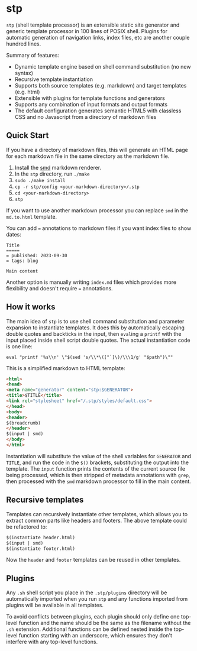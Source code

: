 stp
===

`stp` (shell template processor) is an extensible static site generator and generic template processor in 100 lines of POSIX shell. Plugins for automatic generation of navigation links, index files, etc are another couple hundred lines.

Summary of features:
* Dynamic template engine based on shell command substitution (no new syntax)
* Recursive template instantiation
* Supports both source templates (e.g. markdown) and target templates (e.g. html)
* Extensible with plugins for template functions and generators
* Supports any combination of input formats and output formats
* The default configuration generates semantic HTML5 with classless CSS and no Javascript from a directory of markdown files


Quick Start
-----------
If you have a directory of markdown files, this will generate an HTML page for each markdown file in the same directory as the markdown file.

1. Install the [smd](https://github.com/clark800/smd) markdown renderer.
2. In the `stp` directory, run `./make`
3. `sudo ./make install`
4. `cp -r stp/config <your-markdown-directory>/.stp`
5. `cd <your-markdown-directory>`
6. `stp`

If you want to use another markdown processor you can replace `smd` in the `md.to.html` template.

You can add `=` annotations to markdown files if you want index files to show dates:

```
Title
=====
= published: 2023-09-30
= tags: blog

Main content
```

Another option is manually writing `index.md` files which provides more flexibility and doesn't require `=` annotations.


How it works
------------
The main idea of `stp` is to use shell command substitution and parameter expansion to instantiate templates. It does this by automatically escaping double quotes and backticks in the input, then `eval`ing a `printf` with the input placed inside shell script double quotes. The actual instantiation code is one line:

```shell
eval "printf '%s\\n' \"$(sed 's/\\*\(["`]\)/\\\1/g' "$path")\""
```

This is a simplified markdown to HTML template:

```html
<html>
<head>
<meta name="generator" content="stp:$GENERATOR">
<title>$TITLE</title>
<link rel="stylesheet" href="/.stp/styles/default.css">
</head>
<body>
<header>
$(breadcrumb)
</header>
$(input | smd)
</body>
</html>
```

Instantiation will substitute the value of the shell variables for `GENERATOR` and `TITLE`, and run the code in the `$()` brackets, substituting the output into the template. The `input` function prints the contents of the current source file being processed, which is then stripped of metadata annotations with `grep`, then processed with the `smd` markdown processor to fill in the main content.


Recursive templates
-------------------
Templates can recursively instantiate other templates, which allows you to extract common parts like headers and footers. The above template could be refactored to:

```html
$(instantiate header.html)
$(input | smd)
$(instantiate footer.html)
```

Now the `header` and `footer` templates can be reused in other templates.


Plugins
-------
Any `.sh` shell script you place in the `.stp/plugins` directory will be automatically imported when you run `stp` and any functions imported from plugins will be available in all templates.

To avoid conflicts between plugins, each plugin should only define one top-level function and the name should be the same as the filename without the `.sh` extension. Additional functions can be defined nested inside the top-level function starting with an underscore, which ensures they don't interfere with any top-level functions.
